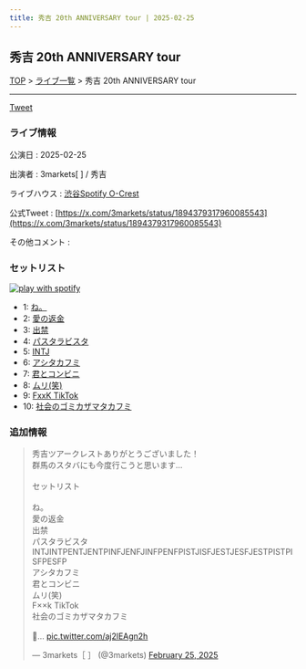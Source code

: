 ```yaml
---
title: 秀吉 20th ANNIVERSARY tour | 2025-02-25
---
```

## 秀吉 20th ANNIVERSARY tour

[TOP](/setlist/) > [ライブ一覧](lives.html) > 秀吉 20th ANNIVERSARY tour

___

<a href="https://twitter.com/share?ref_src=twsrc%5Etfw" data-text="3markets[ ]セットリスト > 秀吉 20th ANNIVERSARY tour" class="twitter-share-button" data-via="3markets" data-hashtags="3markets" data-related="3markets" data-show-count="false">Tweet</a>

### ライブ情報

公演日
:    2025-02-25

出演者
:    3markets[ ] / 秀吉

ライブハウス
:    [渋谷Spotify O-Crest](livehouse008.html)

公式Tweet
:    [https://x.com/3markets/status/1894379317960085543](https://x.com/3markets/status/1894379317960085543)

その他コメント
:    

### セットリスト


[![play with spotify](images/spotify-icon.png)](https://open.spotify.com/playlist/3LfM9FGHAmKVvFWFGnqNtw)



*  1: [ね。](song076.html)
*  2: [愛の返金](song012.html)
*  3: [出禁](song100.html)
*  4: [パスタラビスタ](song102.html)
*  5: [INTJ](song096.html)
*  6: [アシタカフミ](song101.html)
*  7: [君とコンビニ](song024.html)
*  8: [ムリ(笑)](song099.html)
*  9: [FxxK TikTok](song082.html)
*  10: [社会のゴミカザマタカフミ](song002.html)


### 追加情報



<blockquote class="twitter-tweet"><p lang="ja" dir="ltr">秀吉ツアークレストありがとうございました！<br>群馬のスタバにも今度行こうと思います…<br><br>セットリスト<br><br>ね。<br>愛の返金<br>出禁<br>パスタラビスタ<br>INTJINTPENTJENTPINFJENFJINFPENFPISTJISFJESTJESFJESTPISTPISFPESFP<br>アシタカフミ<br>君とコンビニ<br>ムリ(笑)<br>F××k TikTok<br>社会のゴミカザマタカフミ<br><br>📸… <a href="https://t.co/aj2lEAgn2h">pic.twitter.com/aj2lEAgn2h</a></p>&mdash; 3markets［ ］ (@3markets) <a href="https://twitter.com/3markets/status/1894379317960085543?ref_src=twsrc%5Etfw">February 25, 2025</a></blockquote>
<script async src="https://platform.twitter.com/widgets.js" charset="utf-8"></script>




<script async src="https://platform.twitter.com/widgets.js" charset="utf-8"></script>